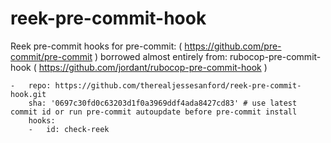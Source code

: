 # reek-pre-commit-hook

Reek pre-commit hooks for pre-commit: ( https://github.com/pre-commit/pre-commit ) borrowed almost entirely from: rubocop-pre-commit-hook ( https://github.com/jordant/rubocop-pre-commit-hook )
```
-   repo: https://github.com/therealjessesanford/reek-pre-commit-hook.git
    sha: '0697c30fd0c63203d1f0a3969ddf4ada8427cd83' # use latest commit id or run pre-commit autoupdate before pre-commit install
    hooks:
    -   id: check-reek
```
